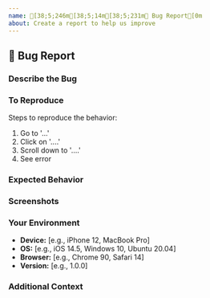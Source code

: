 ```yaml
---
name: [38;5;246m[38;5;14m[38;5;231m🐛 Bug Report[0m
about: Create a report to help us improve
---
```


## 🐛 Bug Report

### Describe the Bug
<!-- A clear and concise description of what the bug is. -->

### To Reproduce
Steps to reproduce the behavior:
1. Go to '...'
2. Click on '....'
3. Scroll down to '....'
4. See error

### Expected Behavior
<!-- A clear and concise description of what you expected to happen. -->

### Screenshots
<!-- If applicable, add screenshots to help explain your problem. -->

### Your Environment
- **Device:** [e.g., iPhone 12, MacBook Pro]
- **OS:** [e.g., iOS 14.5, Windows 10, Ubuntu 20.04]
- **Browser:** [e.g., Chrome 90, Safari 14]
- **Version:** [e.g., 1.0.0]

### Additional Context
<!-- Add any other context about the problem here. -->
